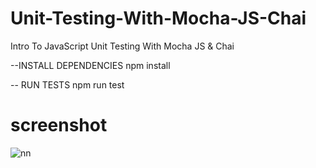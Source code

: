 # Unit-Testing-With-Mocha-JS-Chai
Intro To JavaScript Unit Testing With Mocha JS &amp; Chai

--INSTALL DEPENDENCIES
npm install

-- RUN TESTS
npm run test

# screenshot

![nn](https://user-images.githubusercontent.com/12325386/28002632-84d817e2-6569-11e7-8e99-331011cc080a.JPG)
